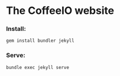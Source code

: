 # The CoffeeIO website

### Install:
```
gem install bundler jekyll
```

### Serve:
```
bundle exec jekyll serve
```
